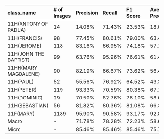 | class_name            | # of Images   | Precision   | Recall   | F1 Score   | Average Precision   |
|:----------------------|:--------------|:------------|:---------|:-----------|:--------------------|
| 11H(ANTONY OF PADUA)  | 14            | 14.08%      | 71.43%   | 23.53%     | 18.07%              |
| 11H(FRANCIS)          | 98            | 77.45%      | 80.61%   | 79.00%     | 63.45%              |
| 11H(JEROME)           | 118           | 83.16%      | 66.95%   | 74.18%     | 57.77%              |
| 11H(JOHN THE BAPTIST) | 99            | 63.76%      | 95.96%   | 76.61%     | 61.40%              |
| 11HH(MARY MAGDALENE)  | 90            | 82.19%      | 66.67%   | 73.62%     | 56.40%              |
| 11H(PAUL)             | 52            | 55.56%      | 76.92%   | 64.52%     | 43.38%              |
| 11H(PETER)            | 119           | 93.33%      | 70.59%   | 80.38%     | 67.76%              |
| 11H(DOMINIC)          | 29            | 70.59%      | 82.76%   | 76.19%     | 58.69%              |
| 11H(SEBASTIAN)        | 56            | 81.82%      | 80.36%   | 81.08%     | 66.34%              |
| 11F(MARY)             | 1189          | 95.90%      | 90.58%   | 93.17%     | 92.88%              |
| Macro                 | -             | 71.78%      | 78.28%   | 72.23%     | 58.61%              |
| Micro                 | -             | 85.46%      | 85.46%   | 85.46%     | 75.73%              |